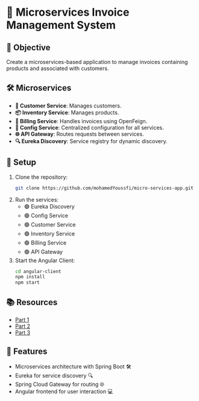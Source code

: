 # 🧾 Microservices Invoice Management System

## 🎯 Objective  
Create a microservices-based application to manage invoices containing products and associated with customers.

## 🛠️ Microservices
- **👥 Customer Service**: Manages customers.
- **📦 Inventory Service**: Manages products.
- **💸 Billing Service**: Handles invoices using OpenFeign.
- **📘 Config Service**: Centralized configuration for all services.
- **🌐 API Gateway**: Routes requests between services.
- **🔍 Eureka Discovery**: Service registry for dynamic discovery.

## 🚀 Setup
1. Clone the repository:
   ```bash
   git clone https://github.com/mohamedYoussfi/micro-services-app.git
   ```
2. Run the services:
   - 🟢 Eureka Discovery
   - 🟢 Config Service
   - 🟢 Customer Service
   - 🟢 Inventory Service
   - 🟢 Billing Service
   - 🟢 API Gateway
3. Start the Angular Client:
   ```bash
   cd angular-client
   npm install
   npm start
   ```

## 📚 Resources
- [Part 1](https://www.youtube.com/watch?v=fvEg8bOhpo8)  
- [Part 2](https://www.youtube.com/watch?v=yCFSatdQUmE)  
- [Part 3](https://www.youtube.com/watch?v=-G2rcLMO1gQ)  

## 🌟 Features
- Microservices architecture with Spring Boot 🛠️  
- Eureka for service discovery 🔍  
- Spring Cloud Gateway for routing 🌐  
- Angular frontend for user interaction 💻  


